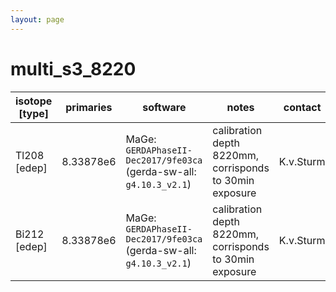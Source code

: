 ```yaml
---
layout: page
---
```


# multi_s3_8220

| isotope [type] | primaries | software | notes | contact |
| -- | -- | -- | -- | -- |
| Tl208 [edep] | 8.33878e6 | MaGe: `GERDAPhaseII-Dec2017/9fe03ca` (gerda-sw-all: `g4.10.3_v2.1`) | calibration depth 8220mm, corrisponds to 30min exposure | K.v.Sturm |
| Bi212 [edep] | 8.33878e6 | MaGe: `GERDAPhaseII-Dec2017/9fe03ca` (gerda-sw-all: `g4.10.3_v2.1`) | calibration depth 8220mm, corrisponds to 30min exposure | K.v.Sturm |

